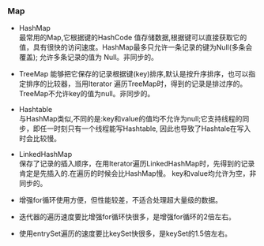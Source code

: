 ### Map

- HashMap  
最常用的Map,它根据键的HashCode 值存储数据,根据键可以直接获取它的值，具有很快的访问速度。HashMap最多只允许一条记录的键为Null(多条会覆盖);
允许多条记录的值为 Null。非同步的。

- TreeMap
能够把它保存的记录根据键(key)排序,默认是按升序排序，也可以指定排序的比较器，当用Iterator 遍历TreeMap时，得到的记录是排过序的。
TreeMap不允许key的值为null。非同步的。 

- Hashtable  
与HashMap类似,不同的是:key和value的值均不允许为null;它支持线程的同步，即任一时刻只有一个线程能写Hashtable,
因此也导致了Hashtale在写入时会比较慢。 

- LinkedHashMap  
保存了记录的插入顺序，在用Iterator遍历LinkedHashMap时，先得到的记录肯定是先插入的.在遍历的时候会比HashMap慢。
key和value均允许为空，非同步的。 

- 增强for循环使用方便，但性能较差，不适合处理超大量级的数据。

- 迭代器的遍历速度要比增强for循环快很多，是增强for循环的2倍左右。

- 使用entrySet遍历的速度要比keySet快很多，是keySet的1.5倍左右。